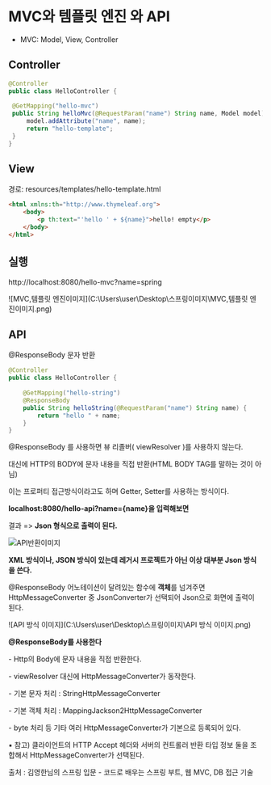 # MVC와 템플릿 엔진 와  API



* MVC: Model, View, Controller



## Controller

```java
@Controller
public class HelloController {
    
 @GetMapping("hello-mvc")
 public String helloMvc(@RequestParam("name") String name, Model model) {
     model.addAttribute("name", name);
     return "hello-template";
 }
}
```



## View

경로: resources/templates/hello-template.html

```html
<html xmlns:th="http://www.thymeleaf.org">
    <body>
        <p th:text="'hello ' + ${name}">hello! empty</p>
    </body>
</html>
```



## 실행

http://localhost:8080/hello-mvc?name=spring



![MVC,템플릿 엔진이미지](C:\Users\user\Desktop\스프링이미지\MVC,템플릿 엔진이미지.png)



## API

@ResponseBody 문자 반환

```java
@Controller
public class HelloController {
    
    @GetMapping("hello-string")
    @ResponseBody
    public String helloString(@RequestParam("name") String name) {
        return "hello " + name;
    }
}
```



@ResponseBody 를 사용하면 뷰 리졸버( viewResolver )를 사용하지 않는다.

대신에 HTTP의 BODY에 문자 내용을 직접 반환(HTML BODY TAG를 말하는 것이 아님)



이는 프로퍼티 접근방식이라고도 하며 Getter, Setter를 사용하는 방식이다.



**localhost:8080/hello-api?name={name}을 입력해보면**

결과 => **Json 형식으로 출력이 된다.**

![API반환이미지](C:\Users\user\Desktop\스프링이미지\API반환이미지.png)



**XML 방식이나, JSON 방식이 있는데 레거시 프로젝트가 아닌 이상 대부분 Json 방식을 쓴다.**



@ResponseBody 어노테이션이 달려있는 함수에 **객체**를 넘겨주면 HttpMessageConverter 중 JsonConverter가 선택되어 Json으로 화면에 출력이 된다.

![API 방식 이미지](C:\Users\user\Desktop\스프링이미지\API 방식 이미지.png)



**@ResponseBody를 사용한다**

\- Http의 Body에 문자 내용을 직접 반환한다.

\- viewResolver 대신에 HttpMessageConverter가 동작한다.

\- 기본 문자 처리 : StringHttpMessageConverter

\- 기본 객체 처리 : MappingJackson2HttpMessageConverter

\- byte 처리 등 기타 여러 HttpMessageConverter가 기본으로 등록되어 있다.





▪ 참고) 클라이언트의 HTTP Accept 헤더와 서버의 컨트롤러 반환 타입 정보 둘을 조합해서 HttpMessageConverter가 선택된다.



출처 : 김영한님의 스프링 입문 - 코드로 배우는 스프링 부트, 웹 MVC, DB 접근 기술 